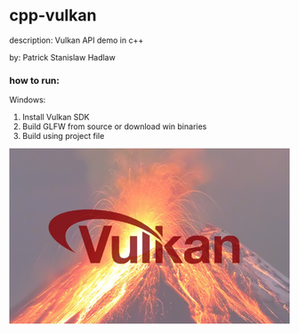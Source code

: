# cpp-vulkan
description: Vulkan API demo in c++

by: Patrick Stanislaw Hadlaw

### how to run: 

Windows:
1) Install Vulkan SDK
2) Build GLFW from source or download win binaries
3) Build using project file

![Screenshot 1](https://raw.githubusercontent.com/patrickhadlaw/cpp-vulkan/master/screenshot_1.png?raw=true "")
